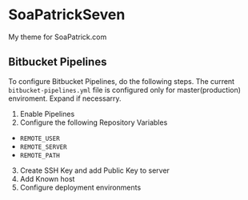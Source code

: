 SoaPatrickSeven
===============

My theme for SoaPatrick.com

Bitbucket Pipelines
-------------------

To configure Bitbucket Pipelines, do the following steps. The current `bitbucket-pipelines.yml` file is configured only for master(production) enviroment. Expand if necessarry.

1. Enable Pipelines
2. Configure the following Repository Variables
  * `REMOTE_USER`
  * `REMOTE_SERVER`
  * `REMOTE_PATH`
3. Create SSH Key and add Public Key to server
4. Add Known host
5. Configure deployment environments
